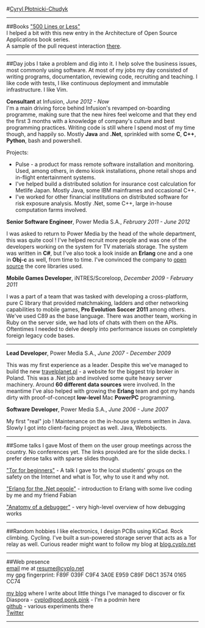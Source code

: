 
#[Cyryl Płotnicki-Chudyk](mailto:resume@cyplo.net)

---

##Books
["500 Lines or Less"](https://github.com/aosabook/500lines)  
I helped a bit with this new entry in the Architecture of Open Source Applications book series.  
A sample of the pull request interaction [there](https://github.com/aosabook/500lines/pull/69).

---
##Day jobs
I take a problem and dig into it. I help solve the business issues, most commonly using software. At most of my jobs my day consisted of writing programs, documentation, reviewing code, recruiting and teaching. I like code with tests, I like continuous deployment and immutable infrastructure. I like Vim.

**Consultant** at Infusion, *June 2012 - Now*  
I'm a main driving force behind Infusion's revamped on-boarding programme, making sure that the new hires feel welcome and that they end the first 3 months with a knowledge of company's culture and best programming practices. Writing code is still where I spend most of my time though, and happily so. Mostly **Java** and **.Net**, sprinkled with some **C**, **C++**, **Python**, bash and powershell.

Projects:  

* Pulse - a product for mass remote software installation and monitoring. Used, among others, in demo kiosk installations, phone retail shops and in-flight entertainment systems.
* I've helped build a distributed solution for insurance cost calculation for Metlife Japan. Mostly Java, some IBM mainframes and occasional C++.
* I've worked for other financial institutions on distributed software for risk exposure analysis. Mostly .Net, some C++, large in-house computation farms involved.


**Senior Software Engineer**, Power Media S.A., *February 2011 - June 2012*

I was asked to return to Power Media by the head of the whole department, this was quite cool ! I've helped recruit more people and was one of the developers working on the system for TV materials storage. The system was written in **C#**, but I've also took a look inside an **Erlang** one and a one in **Obj-c** as well, from time to time. I've convinced the company to [open source](https://github.com/powermedia/PowerMedia.Common) the core libraries used.


**Mobile Games Developer**, iNTRES/Scoreloop, *December 2009 - February 2011*  

I was a part of a team that was tasked with developing a cross-platform, pure C library that provided matchmaking, ladders and other networking capabilities to mobile games, **Pro Evolution Soccer 2011** among others. We've used C89 as the base language. There was another team, working in Ruby on the server side, we had lots of chats with them on the APIs. Oftentimes I needed to delve deeply into performance issues on completely foreign legacy code bases.

---

**Lead Developer**, Power Media S.A., *June 2007 - December 2009*

This was my first experience as a leader. Despite this we've managed to build the new [travelplanet.pl](http://www.travelplanet.pl/) - a website for the biggest trip broker in Poland. This was a .Net job and involved some quite heavy server machinery. Around **60 different data sources** were involved. In the meantime I've also helped with growing the **Erlang** team and got my hands dirty with proof-of-concept **low-level** Mac **PowerPC** programming. 


**Software Developer**, Power Media S.A., *June 2006 - June 2007*

My first "real" job ! Maintenance on the in-house systems written in Java. Slowly I got into client-facing project as well. Java, Webobjects.

---

##Some talks I gave
Most of them on the user group meetings across the country. No conferences yet. The links provided are for the slide decks. I prefer dense talks with sparse slides though.  

["Tor for beginners"](https://github.com/cyplo/talks/tree/master/tor_for_beginners) - A talk I gave to the local students' groups on the safety on the Internet and what is Tor, why to use it and why not.

["Erlang for the .Net people"](https://github.com/erlang-wroclaw/erlang_tech_night) - introduction to Erlang with some live coding by me and my friend Fabian

["Anatomy of a debugger"](https://prezi.com/hzvnsznfkgwj/anatomy-of-the-debugger/)  - very high-level overview of how debugging works

---

##Random hobbies
I like electronics, I design PCBs using KiCad. Rock climbing. Cycling. I've built a sun-powered storage server that acts as a Tor relay as well. 
Curious reader might want to follow my blog at [blog.cyplo.net](https://blog.cyplo.net/)

---

##Web presence  
[email](mailto:resume@cyplo.net) me at resume@cyplo.net  
my gpg fingerprint: F89F 039F C9F4 3A0E E959 C89F D6C1 3574 0165 CC74  

[my blog](https://blog.cyplo.net) where I write about little things I've managed to discover or fix  
Diaspora - cyplo@pod.ponk.pink - I'm a podmin here  
[github](https://github.com/cyplo) - various experiments there  
[Twitter](https://twitter.com/cyplo)

---

